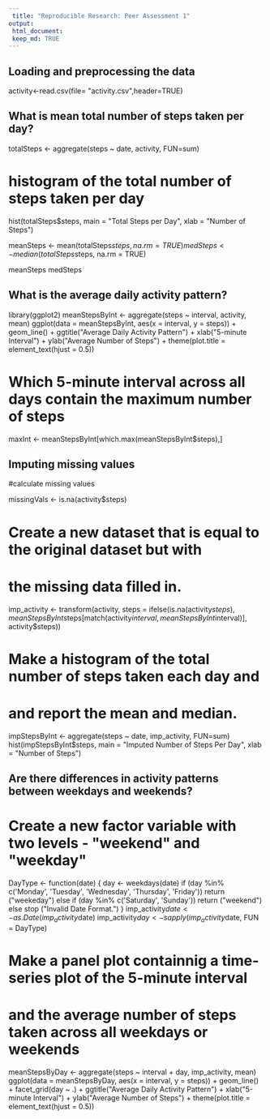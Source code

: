```yaml
---
 title: "Reproducible Research: Peer Assessment 1"
output: 
 html_document:
 keep_md: TRUE
---
```

 
 
 ## Loading and preprocessing the data
 
activity<-read.csv(file= "activity.csv",header=TRUE)


## What is mean total number of steps taken per day?


totalSteps <- aggregate(steps ~ date, activity, FUN=sum)


# histogram of the total number of steps taken per day

hist(totalSteps$steps,
     main = "Total Steps per Day",
     xlab = "Number of Steps")

meanSteps <- mean(totalSteps$steps, na.rm = TRUE)
medSteps <- median(totalSteps$steps, na.rm = TRUE)

meanSteps
medSteps


## What is the average daily activity pattern?


library(ggplot2)
meanStepsByInt <- aggregate(steps ~ interval, activity, mean)
ggplot(data = meanStepsByInt, aes(x = interval, y = steps)) +
 geom_line() +
 ggtitle("Average Daily Activity Pattern") +
 xlab("5-minute Interval") +
 ylab("Average Number of Steps") +
 theme(plot.title = element_text(hjust = 0.5))


# Which 5-minute interval across all days contain the maximum number of steps
maxInt <- meanStepsByInt[which.max(meanStepsByInt$steps),]


## Imputing missing values

#calculate missing values


missingVals <- is.na(activity$steps)


# Create a new dataset that is equal to the original dataset but with 
# the missing data filled in.


imp_activity <- transform(activity,
                          steps = ifelse(is.na(activity$steps),
                                         meanStepsByInt$steps[match(activity$interval, 
                                                                    meanStepsByInt$interval)],
                                         activity$steps))


# Make a histogram of the total number of steps taken each day and
# and report the mean and median.


impStepsByInt <- aggregate(steps ~ date, imp_activity, FUN=sum)
hist(impStepsByInt$steps,
     main = "Imputed Number of Steps Per Day",
     xlab = "Number of Steps")


## Are there differences in activity patterns between weekdays and weekends?

# Create a new factor variable with two levels - "weekend" and "weekday"


DayType <- function(date) {
 day <- weekdays(date)
 if (day %in% c('Monday', 'Tuesday', 'Wednesday', 'Thursday', 'Friday'))
  return ("weekeday")
 else if (day %in% c('Saturday', 'Sunday'))
  return ("weekend")
 else
  stop ("Invalid Date Format.")
}
imp_activity$date <- as.Date(imp_activity$date)
imp_activity$day <- sapply(imp_activity$date, FUN = DayType)

# Make a panel plot containnig a time-series plot of the 5-minute interval
# and the average number of steps taken across all weekdays or weekends

meanStepsByDay <- aggregate(steps ~ interval + day, imp_activity, mean)
ggplot(data = meanStepsByDay, aes(x = interval, y = steps)) + 
 geom_line() +
 facet_grid(day ~ .) +
 ggtitle("Average Daily Activity Pattern") +
 xlab("5-minute Interval") +
 ylab("Average Number of Steps") +
 theme(plot.title = element_text(hjust = 0.5))

